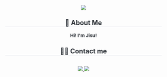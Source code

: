 <div align= "center">
    <img src="https://capsule-render.vercel.app/api?type=waving&color=gradient&height=120&text=Hi%20!%20I'm%20Jisu!%20👩🏻‍💻&animation=&fontColor=000000&fontSize=70" />
    </div>
    <div align= "center"> 
    <h2 style="border-bottom: 1px solid #d8dee4; color: #282d33;"> 👋 About Me </h2>  
    <div style="font-weight: 700; font-size: 15px; text-align: center; color: #282d33;"> Hi! I'm Jisu! </div> 
    </div>
    <div align= "center">
    <h2 style="border-bottom: 1px solid #d8dee4; color: #282d33;"> 🧑‍💻 Contact me </h2> <br> 
    <div align= "center"> <a href=https://www.notion.so/Jisu-Ha-113b2d0f975a80a589c7cd85d248a516> <img src="https://img.shields.io/badge/Notion-000000?style=for-the-badge&logo=Notion&logoColor=white&link=https://www.notion.so/Jisu-Ha-113b2d0f975a80a589c7cd85d248a516"> </a>
         <a href=mailto:mailto:hidy701@gmail.com> <img src="https://img.shields.io/badge/Gmail-EA4335?style=for-the-badge&logo=Gmail&logoColor=white&link=mailto:mailto:hidy701@gmail.com"> </a>
          </div>  <br> 
    <div align= "center">  </div> 
    </div>
    
